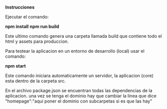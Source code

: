 **Instrucciones**

Ejecutar el comando:

**npm install**
**npm run build**

Este ultimo comando genera una carpeta llamada build que contiene todo el html y assets para produccion.

Para testear la aplicacion en un entorno de desarrollo (local) usar el comando:

**npm start**

Este comando iniciara automaticamente un servidor, la aplicacion (core) esta dentro de la carpeta src.


En el archivo package.json se encuentran todas las dependencias de la aplicacion.
una vez se tenga el dominio hay que cambiar la linea que dice "homepage":"aqui poner el dominio con subcarpetas si es que las hay"